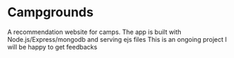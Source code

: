 # Campgrounds
A recommendation website for camps. The app is built with Node.js/Express/mongodb and serving ejs files 
This is an ongoing project I will be happy to get feedbacks
